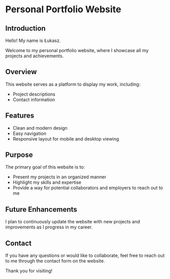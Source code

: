 # Personal Portfolio Website

## Introduction

Hello! My name is Łukasz.

Welcome to my personal portfolio website, where I showcase all my projects and achievements.

## Overview

This website serves as a platform to display my work, including:

- Project descriptions
- Contact information

## Features

- Clean and modern design
- Easy navigation
- Responsive layout for mobile and desktop viewing

## Purpose

The primary goal of this website is to:

- Present my projects in an organized manner
- Highlight my skills and expertise
- Provide a way for potential collaborators and employers to reach out to me

## Future Enhancements

I plan to continuously update the website with new projects and improvements as I progress in my career.

## Contact

If you have any questions or would like to collaborate, feel free to reach out to me through the contact form on the website.

Thank you for visiting!